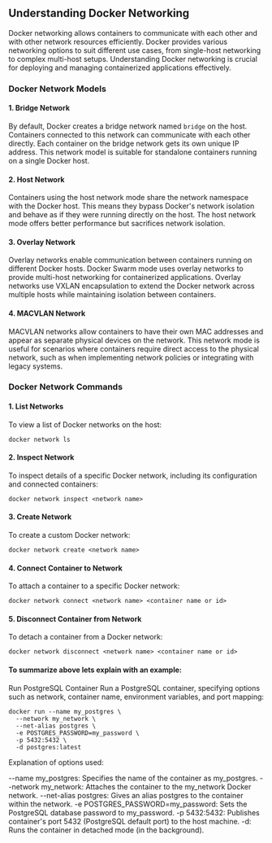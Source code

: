 ## Understanding Docker Networking

Docker networking allows containers to communicate with each other and with other network resources efficiently. Docker provides various networking options to suit different use cases, from single-host networking to complex multi-host setups. Understanding Docker networking is crucial for deploying and managing containerized applications effectively.

### Docker Network Models

#### 1. Bridge Network

By default, Docker creates a bridge network named `bridge` on the host. Containers connected to this network can communicate with each other directly. Each container on the bridge network gets its own unique IP address. This network model is suitable for standalone containers running on a single Docker host.

#### 2. Host Network

Containers using the host network mode share the network namespace with the Docker host. This means they bypass Docker's network isolation and behave as if they were running directly on the host. The host network mode offers better performance but sacrifices network isolation.

#### 3. Overlay Network

Overlay networks enable communication between containers running on different Docker hosts. Docker Swarm mode uses overlay networks to provide multi-host networking for containerized applications. Overlay networks use VXLAN encapsulation to extend the Docker network across multiple hosts while maintaining isolation between containers.

#### 4. MACVLAN Network

MACVLAN networks allow containers to have their own MAC addresses and appear as separate physical devices on the network. This network mode is useful for scenarios where containers require direct access to the physical network, such as when implementing network policies or integrating with legacy systems.

### Docker Network Commands

#### 1. List Networks

To view a list of Docker networks on the host:

```
docker network ls
```

#### 2. Inspect Network

To inspect details of a specific Docker network, including its configuration and connected containers:

```
docker network inspect <network name>
```

#### 3. Create Network

To create a custom Docker network:

```
docker network create <network name>
```

#### 4. Connect Container to Network

To attach a container to a specific Docker network:

```
docker network connect <network name> <container name or id>
```

#### 5. Disconnect Container from Network

To detach a container from a Docker network:

```
docker network disconnect <network name> <container name or id>
```

#### To summarize above lets explain with an example:
Run PostgreSQL Container
Run a PostgreSQL container, specifying options such as network, container name, environment variables, and port mapping:

```
docker run --name my_postgres \
  --network my_network \
  --net-alias postgres \
  -e POSTGRES_PASSWORD=my_password \
  -p 5432:5432 \
  -d postgres:latest
```
Explanation of options used:

--name my_postgres: Specifies the name of the container as my_postgres.
--network my_network: Attaches the container to the my_network Docker network.
--net-alias postgres: Gives an alias postgres to the container within the network.
-e POSTGRES_PASSWORD=my_password: Sets the PostgreSQL database password to my_password.
-p 5432:5432: Publishes container's port 5432 (PostgreSQL default port) to the host machine.
-d: Runs the container in detached mode (in the background).

